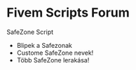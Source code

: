 # Fivem Scripts Forum
SafeZone Script

- Blipek a Safezonak
- Custome SafeZone nevek!
- Több SafeZone lerakása!
